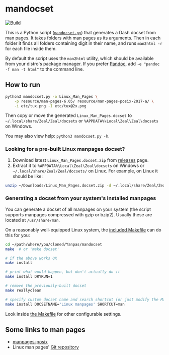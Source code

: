 # mandocset

[![Build](https://github.com/yukoff/mandocset/actions/workflows/build.yml/badge.svg)](https://github.com/yukoff/mandocset/actions/workflows/build.yml)

This is a Python script ([`mandocset.py`](mandocset.py)) that generates a Dash docset from man pages. It takes folders with man pages as its arguments. Then in each folder it finds all folders containing digit in their name, and runs `man2html -r` for each file inside them.

By default the script uses the `man2html` utility, which should be available from your distro's package manager. If you prefer [Pandoc][1], add `-e "pandoc -f man -t html"` to the command line.

## How to run

```bash
python3 mandocset.py -o Linux_Man_Pages \
    -p resource/man-pages-6.05/ resource/man-pages-posix-2017-a/ \
    -i etc/tux.png -I etc/tux@2x.png
```

Then copy or move the generated `Linux_Man_Pages.docset` to `~/.local/share/Zeal/Zeal/docsets` or `%APPDATA%\Local\Zeal\Zeal\docsets` on Windows.

You may also view help: `python3 mandocset.py -h`.

### Looking for a pre-built Linux manpages docset?

1. Download latest `Linux_Man_Pages.docset.zip` from [releases](//github.com/yukoff/mandocset/releases/latest) page.
2. Extract it to `%APPDATA%\Local\Zeal\Zeal\docsets` on Windows or `~/.local/share/Zeal/Zeal/docsets/` on Linux. For example, on Linux it should be like:

```sh
unzip ~/Downloads/Linux_Man_Pages.docset.zip -d ~/.local/share/Zeal/Zeal/docsets/
```

### Generating a docset from your system's installed manpages

You can generate a docset of all manpages on your system (the script supports manpages compressed with gzip or bzip2). Usually these are located at `/usr/share/man`.

On a reasonably well-equipped Linux system, the [included Makefile](Makefile) can do this for you:

```bash
cd ~/path/where/you/cloned/Yanpas/mandocset
make  # or 'make docset'

# if the above works OK
make install

# print what would happen, but don't actually do it
make install DRYRUN=1

# remove the previously-built docset
make reallyclean

# specify custom docset name and search shortcut (or just modify the Makefile)
make install DOCSETNAME='Linux manpages' SHORTCUT=man
```

Look inside [the Makefile](Makefile) for other configurable settings.

## Some links to man pages

* [manpages-posix][2]
* Linux man pages' [Git repository][3]

[1]: https://pandoc.org
[2]: https://launchpad.net/ubuntu/+source/manpages-posix
[3]: https://www.kernel.org/doc/man-pages
